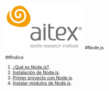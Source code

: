 ![logo_aitex.png](images/logo_aitex_min.png "Logotipo de Aitex")
#Node.js

##Índice
1. [¿Qué es Node.js?](1_what_is_node.md).
2. [Instalación de Node.js](2_install_nodejs.md).
3. [Primer proyecto con Node.js](3_first_project.md).
4. [Instalar módulos de Node.js](4_Install_nodejs_modules.md).
